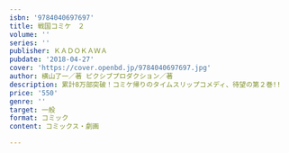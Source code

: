 ```yaml
---
isbn: '9784040697697'
title: 戦国コミケ　２
volume: ''
series: ''
publisher: ＫＡＤＯＫＡＷＡ
pubdate: '2018-04-27'
cover: 'https://cover.openbd.jp/9784040697697.jpg'
author: 横山了一／著 ピクシブプロダクション／著
description: 累計8万部突破！コミケ帰りのタイムスリップコメディ、待望の第２巻!!
price: '550'
genre: ''
target: 一般
format: コミック
content: コミックス・劇画

---
```

